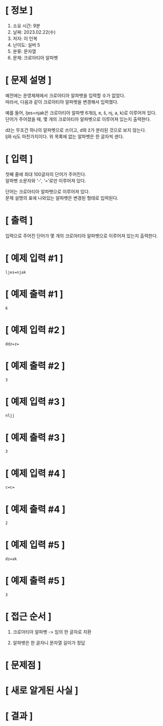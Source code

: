 # **[ 정보 ]**
1. 소요 시간: 9분
2. 날짜: 2023.02.22(수)
3. 저자: 이 인복
4. 난이도: 실버 5
5. 분류: 문자열
6. 문제: 크로아티아 알파벳

# **[ 문제 설명 ]**
예전에는 운영체제에서 크로아티아 알파벳을 입력할 수가 없었다.  
따라서, 다음과 같이 크로아티아 알파벳을 변경해서 입력했다.

예를 들어, ljes=njak은 크로아티아 알파벳 6개(lj, e, š, nj, a, k)로 이루어져 있다.   
단어가 주어졌을 때, 몇 개의 크로아티아 알파벳으로 이루어져 있는지 출력한다.

dž는 무조건 하나의 알파벳으로 쓰이고, d와 ž가 분리된 것으로 보지 않는다.   
lj와 nj도 마찬가지이다. 위 목록에 없는 알파벳은 한 글자씩 센다.

# **[ 입력 ]**
첫째 줄에 최대 100글자의 단어가 주어진다.   
알파벳 소문자와 '-', '='로만 이루어져 있다.

단어는 크로아티아 알파벳으로 이루어져 있다.   
문제 설명의 표에 나와있는 알파벳은 변경된 형태로 입력된다.

# **[ 출력 ]**
입력으로 주어진 단어가 몇 개의 크로아티아 알파벳으로 이루어져 있는지 출력한다.

# **[ 예제 입력 #1 ]**
    ljes=njak
# **[ 예제 출력 #1 ]**
    6
# **[ 예제 입력 #2 ]**
    ddz=z=
# **[ 예제 출력 #2 ]**
    3
# **[ 예제 입력 #3 ]**
    nljj
# **[ 예제 출력 #3 ]**
    3
# **[ 예제 입력 #4 ]**
    c=c=
# **[ 예제 출력 #4 ]**
    2
# **[ 예제 입력 #5 ]**
    dz=ak
# **[ 예제 출력 #5 ]**
    3

# **[ 접근 순서 ]**
1. 크로아티아 알파벳 -> 임의 한 글자로 치환

2. 알파벳은 한 글자니 문자열 길이가 정답

# **[ 문제점 ]**

# **[ 새로 알게된 사실 ]**

# **[ 결과 ]**
